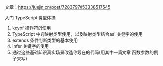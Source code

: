 文章：https://juejin.cn/post/7283797053338517545

入门 TypeScript 类型体操

1. keyof 操作符的使用
2. TypeScript 中的映射类型使用，以及映射类型结合as` 关键字的使用
3. extends 条件判断类型的基本使用
4. infer 关键字的使用
5. 通过这些基础知识真实场景改造你现在的代码(用其中一篇文章 函数参数的例子来写)



